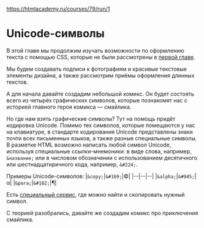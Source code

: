 https://htmlacademy.ru/courses/79/run/1
# Unicode-символы

В этой главе мы продолжим изучать возможности по оформлению текста с помощью CSS, которые не были рассмотрены в [первой главе](https://htmlacademy.ru/courses/43).

Мы будем создавать подписи к фотографиям и красивые текстовые элементы дизайна, а также рассмотрим приёмы оформления длинных текстов.

А для начала давайте создадим небольшой комикс. Он будет состоять всего из четырёх графических символов, которые познакомят нас с историей главного героя комикса — смайлика.

Но где нам взять графические символы? Тут на помощь придёт кодировка Unicode. Помимо тех символов, которые помещаются у нас на клавиатуре, в стандарте кодирования Unicode представлены знаки почти всех письменных языков, а также разные специальные символы. В разметке HTML возможно написать любой символ Unicode, используя специальные ссылки-мнемоники: в виде слова, например,  `&название;`  или в числовом обозначении с использованием десятичного или шестнадцатиричного кода, например,  `&#224;`.

Примеры Unicode-символов:
|`&copy;`|`&#169;`|©|
|--|--|--|
|`&alpha;`|`&#945;`|α|
|`&para;`|`&#182;`|¶|

Есть  [специальный сервис](http://copypastecharacter.com/), где можно найти и скопировать нужный символ.

С теорией разобрались, давайте же создадим комикс про приключения смайлика.